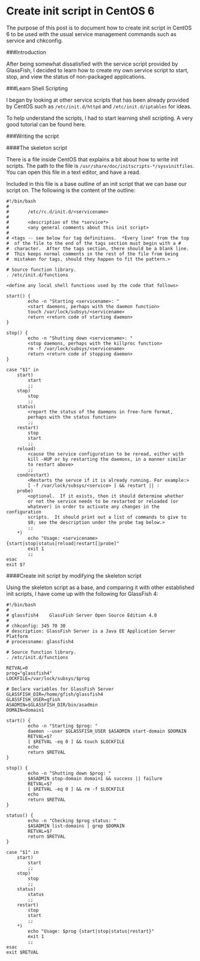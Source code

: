 # Create init script in CentOS 6

The purpose of this post is to document how to create init script in CentOS 6 to be used with the usual service management commands such as service and chkconfig.

###Introduction

After being somewhat dissatisfied with the service script provided by GlassFish, I decided to learn how to create my own service script to start, stop, and view the status of non-packaged applications.

###Learn Shell Scripting

I began by looking at other service scripts that has been already provided by CentOS such as `/etc/init.d/httpd` and `/etc/init.d/iptables` for ideas.

To help understand the scripts, I had to start learning shell scripting.  A very good tutorial can be found here.

###Writing the script

####The skeleton script

There is a file inside CentOS that explains a bit about how to write init scripts.  The path to the file is `/usr/share/doc/initscripts-*/sysvinitfiles`.  You can open this file in a text editor, and have a read.

Included in this file is a base outline of an init script that we can base our script on.  The following is the content of the outline:

```
#!/bin/bash
#
#       /etc/rc.d/init.d/<servicename>
#
#       <description of the *service*>
#       <any general comments about this init script>
#
# <tags -- see below for tag definitions.  *Every line* from the top
#  of the file to the end of the tags section must begin with a #
#  character.  After the tags section, there should be a blank line.
#  This keeps normal comments in the rest of the file from being
#  mistaken for tags, should they happen to fit the pattern.>

# Source function library.
. /etc/init.d/functions

<define any local shell functions used by the code that follows>

start() {
        echo -n "Starting <servicename>: "
        <start daemons, perhaps with the daemon function>
        touch /var/lock/subsys/<servicename>
        return <return code of starting daemon>
}

stop() {
        echo -n "Shutting down <servicename>: "
        <stop daemons, perhaps with the killproc function>
        rm -f /var/lock/subsys/<servicename>
        return <return code of stopping daemon>
}

case "$1" in
    start)
        start
        ;;
    stop)
        stop
        ;;
    status)
        <report the status of the daemons in free-form format,
        perhaps with the status function>
        ;;
    restart)
        stop
        start
        ;;
    reload)
        <cause the service configuration to be reread, either with
        kill -HUP or by restarting the daemons, in a manner similar
        to restart above>
        ;;
    condrestart)
        <Restarts the servce if it is already running. For example:>
        [ -f /var/lock/subsys/<service> ] && restart || :
    probe)
        <optional.  If it exists, then it should determine whether
        or not the service needs to be restarted or reloaded (or
        whatever) in order to activate any changes in the configuration
        scripts.  It should print out a list of commands to give to
        $0; see the description under the probe tag below.>
        ;;
    *)
        echo "Usage: <servicename> {start|stop|status|reload|restart[|probe]"
        exit 1
        ;;
esac
exit $?
```

####Create init script by modifying the skeleton script

Using the skeleton script as a base, and comparing it with other established init scripts, I have come up with the following for GlassFish 4:

```
#!/bin/bash
#
# glassfish4    GlassFish Server Open Source Edition 4.0
#
# chkconfig: 345 70 30
# description: GlassFish Server is a Java EE Application Server Platform
# processname: glassfish4

# Source function library.
. /etc/init.d/functions

RETVAL=0
prog="glassfish4"
LOCKFILE=/var/lock/subsys/$prog

# Declare variables for GlassFish Server
GLASSFISH_DIR=/home/gfish/glassfish4
GLASSFISH_USER=gfish
ASADMIN=$GLASSFISH_DIR/bin/asadmin
DOMAIN=domain1

start() {
        echo -n "Starting $prog: "
        daemon --user $GLASSFISH_USER $ASADMIN start-domain $DOMAIN
        RETVAL=$?
        [ $RETVAL -eq 0 ] && touch $LOCKFILE
        echo
        return $RETVAL
}

stop() {
        echo -n "Shutting down $prog: "
        $ASADMIN stop-domain domain1 && success || failure
        RETVAL=$?
        [ $RETVAL -eq 0 ] && rm -f $LOCKFILE
        echo
        return $RETVAL
}

status() {
        echo -n "Checking $prog status: "
        $ASADMIN list-domains | grep $DOMAIN
        RETVAL=$?
        return $RETVAL
}

case "$1" in
    start)
        start
        ;;
    stop)
        stop
        ;;
    status)
        status
        ;;
    restart)
        stop
        start
        ;;
    *)
        echo "Usage: $prog {start|stop|status|restart}"
        exit 1
        ;;
esac
exit $RETVAL
```